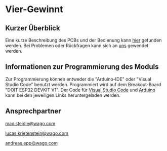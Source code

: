 # Vier-Gewinnt

## Kurzer Überblick

Eine kurze Beschreibung des PCBs und der Bedienung kann [hier](docs/Platinenbeschreibung-VierGewinnt.pdf) gefunden werden. Bei Problemen oder Rückfragen kann sich an [uns](#ansprechpartner) gewendet werden.

## Informationen zur Programmierung des Moduls

Zur Programmierung können entweder die "Arduino-IDE" oder "Visual Studio Code" benutzt werden. Programmiert wird auf dem Breakout-Board "DOIT ESP32 DEVKIT V1". Der Code für [Visual Studio Code](src/VSC_Vier-Gewinnt) und [Arduino](src/Arduino_Vier-Gewinnt) kann bei den jeweiligen Links heruntergeladen werden.

## Ansprechpartner

<max.steidle@wago.com>

<lucas.krietenstein@wago.com>

<andreas.epp@wago.com>

